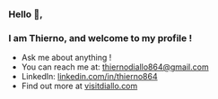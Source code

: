 ### Hello 👋, 
### I am Thierno, and welcome to my profile !

- Ask me about anything !
- You can reach me at: thiernodiallo864@gmail.com 
- LinkedIn: [linkedin.com/in/thierno864](http://www.linkedin.com/in/thierno864) 
- Find out more at [visitdiallo.com](http://visitdiallo.com/)

<!-- 
- 🔭 I’m currently working on 
- 🌱 I’m currently learning ...
- 👯 I’m looking to collaborate on ...
- 🤔 I’m looking for help with ...
- 💬 Ask me about ...
- 📫 How to reach me: ...
- 😄 Pronouns: ...
- ⚡ Fun fact: ...
- -->

 <!-- comment syntax -->
